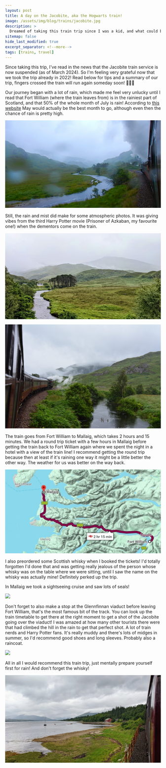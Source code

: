 ```yaml
---
layout: post
title: A day on the Jacobite, aka the Hogwarts train!
image: /assets/img/blog/trains/jacobite.jpg
description: >
  Dreamed of taking this train trip since I was a kid, and what could be more romantic than taking it on our honeymoon 💕 Only thing I didn't plan for was Scottish weather...
sitemap: false
hide_last_modified: true
excerpt_separator: <!--more-->
tags: [trains, travel]
---
```


Since taking this trip, I've read in the news that the Jacobite train service is now suspended (as of March 2024). So I'm feeling very grateful now that we took the trip already in 2022! Read below for tips and a summary of our trip, fingers crossed the train will run again someday soon! 🤞🤞🤞

<!--more-->

Our journey began with a lot of rain, which made me feel very unlucky until I read that Fort William (where the train leaves from) is in the rainiest part of Scotland, and that 50% of the whole month of July is rain! According to [this website](https://www.scottish-places.info/towns/townclimate2108.html) May would actually be the best month to go, although even then the chance of rain is pretty high. 

![](/assets/img/blog/trains/train-rain.jpg)

Still, the rain and mist did make for some atmospheric photos. It was giving vibes from the third Harry Potter movie (Prisoner of Azkaban, my favourite one!) when the dementors come on the train. 

![](/assets/img/blog/trains/jacobite-scenery.jpg)

![](/assets/img/blog/trains/jacobite_watertrain.JPG)

The train goes from Fort William to Mallaig, which takes 2 hours and 15 minutes. We had a round trip ticket with a few hours in Mallaig before getting the train back to Fort William again where we spent the night in a hotel with a view of the train line! I recommend getting the round trip because then at least if it's raining one way it might be a little better the other way. The weather for us was better on the way back.

![](/assets/img/blog/trains/jacobite_route.jpeg)

I also preordered some Scottish whisky when I booked the tickets! I'd totally forgotten I'd done that and was getting really jealous of the person whose whisky was on the table where we were sitting, until I saw the name on the whisky was actually mine! Definitely perked up the trip.

In Mallaig we took a sightseeing cruise and saw lots of seals!

![](/assets/img/blog/trains/seals-mallaig.JPG)

Don't forget to also make a stop at the Glennfinnan viaduct before leaving Fort William, that's the most famous bit of the track. You can look up the train timetable to get there at the right moment to get a shot of the Jacobite going over the viaduct! I was amazed at how many other tourists there were that had climbed the hill in the rain to get that perfect shot. A lot of train nerds and Harry Potter fans. It's really muddy and there's lots of midges in summer, so I'd recommend good shoes and long sleeves. Probably also a raincoat. 

![](/assets/img/blog/trains/me-jacobite.jpg)

All in all I would recommend this train trip, just mentally prepare yourself first for rain! And don't forget the whisky! 

![](/assets/img/blog/trains/jacobite_waterhouse.jpg)

